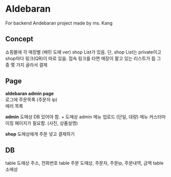 # Aldebaran
For backend
Andebaran project made by ms. Kang

## Concept

쇼핑몰에 각 매장별 (배민 도매 ver)
shop List가 있음. 단, shop List는 private이고 shop마다 링크(QR)이 따로 있음.
접속 링크를 타면 매장이 팔고 있는 리스트가 뜸
그 중 몇 가지 골라서 결제

## Page

**aldebaran admin page**  
로그에 주문목록 (주문자 ip)  
에러 목록  
 
**admin**
도매상 DB 있어야 함. + 도매상 admin
메뉴 업로드 (단일, 대량)
메뉴 커스터마이징 페이지가 필요함. (사진, 상품설명)

**shop**
도매상에게 주문 넣고 결제하기

## DB

table 도매상
주소, 전화번호
table 주문
도매상, 주문자, 주문ip, 주문내역, 금액
table 소매상

